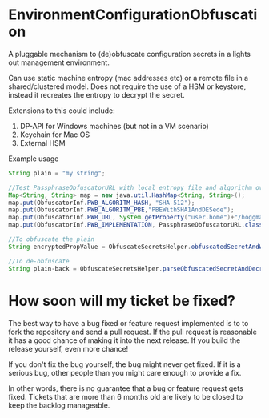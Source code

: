 # EnvironmentConfigurationObfuscation
A pluggable mechanism to (de)obfuscate configuration secrets in a lights out management environment.

Can use static machine entropy (mac addresses etc) or a remote file in a shared/clustered model. Does not require the use of a HSM or keystore, instead it recreates the entropy to decrypt the secret.

Extensions to this could include: 
1. DP-API for Windows machines (but not in a VM scenario)
2. Keychain for Mac OS
3. External HSM 


Example usage

```java
String plain = "my string";

//Test PassphraseObfuscatorURL with local entropy file and algorithm overrides
Map<String, String> map = new java.util.HashMap<String, String>();
map.put(ObfuscatorInf.PWB_ALGORITM_HASH, "SHA-512");
map.put(ObfuscatorInf.PWB_ALGORITM_PBE,"PBEWithSHA1AndDESede");
map.put(ObfuscatorInf.PWB_URL, System.getProperty("user.home")+"/hoggmania.entropy");
map.put(ObfuscatorInf.PWB_IMPLEMENTATION, PassphraseObfuscatorURL.class.getName());

//To obfuscate the plain
String encryptedPropValue = ObfuscateSecretsHelper.obfuscatedSecretAndWrite(plain, map);

//To de-obfuscate 
String plain-back = ObfuscateSecretsHelper.parseObfuscatedSecretAndDecrypt(encryptedPropValue));
```

# How soon will my ticket be fixed?
The best way to have a bug fixed or feature request implemented is to to fork the repository and send a pull request. If the pull request is reasonable it has a good chance of making it into the next release. If you build the release yourself, even more chance!

If you don't fix the bug yourself, the bug might never get fixed. If it is a serious bug, other people than you might care enough to provide a fix.

In other words, there is no guarantee that a bug or feature request gets fixed. Tickets that are more than 6 months old are likely to be closed to keep the backlog manageable.
